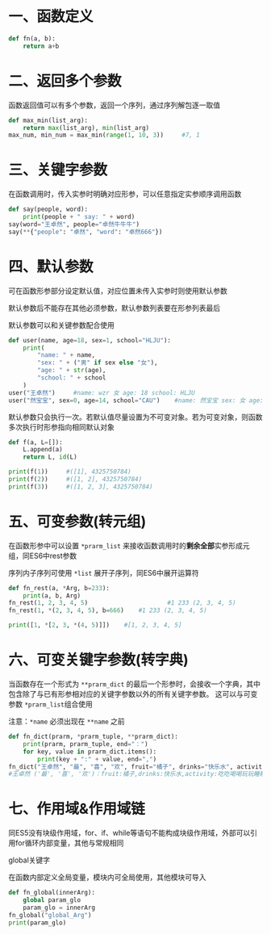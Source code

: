 # 一、函数定义

```python
def fn(a, b):
    return a+b
```



# 二、返回多个参数

函数返回值可以有多个参数，返回一个序列，通过序列解包逐一取值

```python
def max_min(list_arg):
    return max(list_arg), min(list_arg)
max_num, min_num = max_min(range(1, 10, 3))		#7, 1
```



# 三、关键字参数

在函数调用时，传入实参时明确对应形参，可以任意指定实参顺序调用函数

```python
def say(people, word):
    print(people + " say: " + word)
say(word="王卓然", people="卓然牛牛牛")
say(**{"people": "卓然", "word": "卓然666"})
```



# 四、默认参数

可在函数形参部分设定默认值，对应位置未传入实参时则使用默认参数

默认参数后不能存在其他必须参数，默认参数列表要在形参列表最后

默认参数可以和关键参数配合使用

```python
def user(name, age=18, sex=1, school="HLJU"):
    print(
        "name: " + name,
        "sex: " + ("男" if sex else "女"),
        "age: " + str(age),
        "school: " + school
    )
user("王卓然")		#name: wzr 女 age: 18 school: HLJU
user("然宝宝", sex=0, age=14, school="CAU")	#name: 然宝宝 sex: 女 age: 18 school: CAU
```

默认参数只会执行一次。若默认值尽量设置为不可变对象。若为可变对象，则函数多次执行时形参指向相同默认对象

```python
def f(a, L=[]):
    L.append(a)
    return L, id(L)

print(f(1))		#([1], 4325750784)
print(f(2))		#([1, 2], 4325750784)
print(f(3))		#([1, 2, 3], 4325750784)
```



# 五、可变参数(转元组)

在函数形参中可以设置 ``*prarm_list`` 来接收函数调用时的**剩余全部**实参形成元组，同ES6中rest参数

序列内子序列可使用 ``*list`` 展开子序列，同ES6中展开运算符

```python
def fn_rest(a, *Arg, b=233):
    print(a, b, Arg)
fn_rest(1, 2, 3, 4, 5)						#1 233 (2, 3, 4, 5)
fn_rest(1, *(2, 3, 4, 5), b=666)	#1 233 (2, 3, 4, 5)

print([1, *[2, 3, *(4, 5)]])	#[1, 2, 3, 4, 5]
```



# 六、可变关键字参数(转字典)

当函数存在一个形式为 ``**prarm_dict`` 的最后一个形参时，会接收一个字典，其中包含除了与已有形参相对应的关键字参数以外的所有关键字参数。 这可以与可变参数 ``*prarm_list``组合使用 

注意：``*name`` 必须出现在 ``**name`` 之前

```python
def fn_dict(prarm, *prarm_tuple, **prarm_dict):
    print(prarm, prarm_tuple, end="：")
    for key, value in prarm_dict.items():
        print(key + ":" + value, end=",")
fn_dict("王卓然", "最", "喜", "欢", fruit="橘子", drinks="快乐水", activity="吃吃喝喝玩玩睡睡")
#王卓然 ('最', '喜', '欢')：fruit:橘子,drinks:快乐水,activity:吃吃喝喝玩玩睡睡,
```



# 七、作用域&作用域链

同ES5没有块级作用域，for、if、while等语句不能构成块级作用域，外部可以引用for循环内部变量，其他与常规相同

global关键字

在函数内部定义全局变量，模块内可全局使用，其他模块可导入

```python
def fn_global(innerArg):
    global param_glo
    param_glo = innerArg
fn_global("global_Arg")
print(param_glo)
```